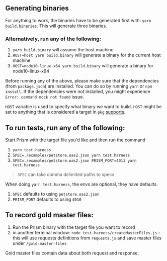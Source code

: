 ## Generating binaries

For anything to work, the binaries have to be generated first with: `yarn build.binaries`. This will generate three binaries.

### Alternatively, run any of the following:

1. `yarn build.binary` will assume the host machine
2. `HOST=host yarn build.binary` will generate a binary for the current host machine
3. `HOST=node10-linux-x64 yarn build.binary` will generate a binary for node10-linux-x64

Before running any of the above, please make sure that the dependencies (from `package.json`) are installed.
You can do so by running `yarn` or `npm install`.
If the dependencies were not installed, you might experience `Error: command mock not found` issue.

`HOST` variable is used to specify what binary we want to build.
`HOST` might be set to anything that is considered a target in `pkg` [supports](https://github.com/zeit/pkg#targets).

## To run tests, run any of the following:

Start Prism with the target file you'd like and then run the command

1. `yarn test.harness`
2. `SPEC=./examples/petstore.oas2.json yarn test.harness`
3. `SPEC=./examples/petstore.oas2.json PRISM_PORT=4011 yarn test.harness`

> `SPEC` can take comma delimited paths to specs


When doing `yarn test.harness`, the envs are optional, they have defaults.

1. `SPEC` defaults to using `petstore.oas2.json`
2. `PRISM_PORT` defaults to using `4010`

## To record gold master files:

1. Run the Prism binary with the target file you want to record
2. in another terminal window: `node test-harness/createMasterFiles.js` - this will use requests definitions from `requests.js` and save master files under `/gold-master-files`

Gold master files contain data about both request and response.
